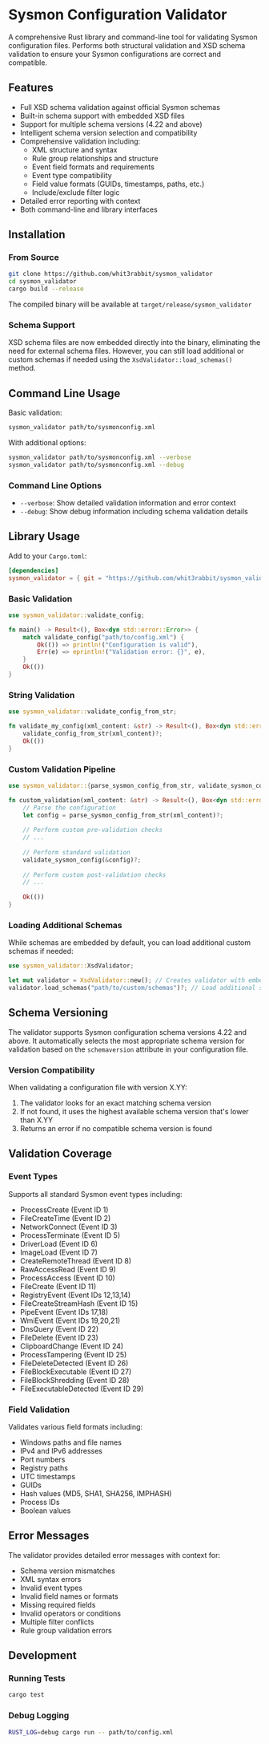 # Sysmon Configuration Validator

A comprehensive Rust library and command-line tool for validating Sysmon configuration files. Performs both structural validation and XSD schema validation to ensure your Sysmon configurations are correct and compatible.

## Features

- Full XSD schema validation against official Sysmon schemas
- Built-in schema support with embedded XSD files
- Support for multiple schema versions (4.22 and above)
- Intelligent schema version selection and compatibility
- Comprehensive validation including:
  - XML structure and syntax
  - Rule group relationships and structure
  - Event field formats and requirements
  - Event type compatibility
  - Field value formats (GUIDs, timestamps, paths, etc.)
  - Include/exclude filter logic
- Detailed error reporting with context
- Both command-line and library interfaces

## Installation

### From Source

```bash
git clone https://github.com/whit3rabbit/sysmon_validator
cd sysmon_validator
cargo build --release
```

The compiled binary will be available at `target/release/sysmon_validator`

### Schema Support

XSD schema files are now embedded directly into the binary, eliminating the need for external schema files. However, you can still load additional or custom schemas if needed using the `XsdValidator::load_schemas()` method.

## Command Line Usage

Basic validation:

```bash
sysmon_validator path/to/sysmonconfig.xml
```

With additional options:

```bash
sysmon_validator path/to/sysmonconfig.xml --verbose
sysmon_validator path/to/sysmonconfig.xml --debug
```

### Command Line Options

- `--verbose`: Show detailed validation information and error context
- `--debug`: Show debug information including schema validation details

## Library Usage

Add to your `Cargo.toml`:

```toml
[dependencies]
sysmon_validator = { git = "https://github.com/whit3rabbit/sysmon_validator" }
```

### Basic Validation

```rust
use sysmon_validator::validate_config;

fn main() -> Result<(), Box<dyn std::error::Error>> {
    match validate_config("path/to/config.xml") {
        Ok(()) => println!("Configuration is valid"),
        Err(e) => eprintln!("Validation error: {}", e),
    }
    Ok(())
}
```

### String Validation

```rust
use sysmon_validator::validate_config_from_str;

fn validate_my_config(xml_content: &str) -> Result<(), Box<dyn std::error::Error>> {
    validate_config_from_str(xml_content)?;
    Ok(())
}
```

### Custom Validation Pipeline

```rust
use sysmon_validator::{parse_sysmon_config_from_str, validate_sysmon_config};

fn custom_validation(xml_content: &str) -> Result<(), Box<dyn std::error::Error>> {
    // Parse the configuration
    let config = parse_sysmon_config_from_str(xml_content)?;
    
    // Perform custom pre-validation checks
    // ...
    
    // Perform standard validation
    validate_sysmon_config(&config)?;
    
    // Perform custom post-validation checks
    // ...
    
    Ok(())
}
```

### Loading Additional Schemas

While schemas are embedded by default, you can load additional custom schemas if needed:

```rust
use sysmon_validator::XsdValidator;

let mut validator = XsdValidator::new(); // Creates validator with embedded schemas
validator.load_schemas("path/to/custom/schemas")?; // Load additional schemas
```

## Schema Versioning

The validator supports Sysmon configuration schema versions 4.22 and above. It automatically selects the most appropriate schema version for validation based on the `schemaversion` attribute in your configuration file.

### Version Compatibility

When validating a configuration file with version X.YY:

1. The validator looks for an exact matching schema version
2. If not found, it uses the highest available schema version that's lower than X.YY
3. Returns an error if no compatible schema version is found

## Validation Coverage

### Event Types

Supports all standard Sysmon event types including:

- ProcessCreate (Event ID 1)
- FileCreateTime (Event ID 2)
- NetworkConnect (Event ID 3)
- ProcessTerminate (Event ID 5)
- DriverLoad (Event ID 6)
- ImageLoad (Event ID 7)
- CreateRemoteThread (Event ID 8)
- RawAccessRead (Event ID 9)
- ProcessAccess (Event ID 10)
- FileCreate (Event ID 11)
- RegistryEvent (Event IDs 12,13,14)
- FileCreateStreamHash (Event ID 15)
- PipeEvent (Event IDs 17,18)
- WmiEvent (Event IDs 19,20,21)
- DnsQuery (Event ID 22)
- FileDelete (Event ID 23)
- ClipboardChange (Event ID 24)
- ProcessTampering (Event ID 25)
- FileDeleteDetected (Event ID 26)
- FileBlockExecutable (Event ID 27)
- FileBlockShredding (Event ID 28)
- FileExecutableDetected (Event ID 29)

### Field Validation

Validates various field formats including:

- Windows paths and file names
- IPv4 and IPv6 addresses
- Port numbers
- Registry paths
- UTC timestamps
- GUIDs
- Hash values (MD5, SHA1, SHA256, IMPHASH)
- Process IDs
- Boolean values

## Error Messages

The validator provides detailed error messages with context for:

- Schema version mismatches
- XML syntax errors
- Invalid event types
- Invalid field names or formats
- Missing required fields
- Invalid operators or conditions
- Multiple filter conflicts
- Rule group validation errors

## Development

### Running Tests

```bash
cargo test
```

### Debug Logging

```bash
RUST_LOG=debug cargo run -- path/to/config.xml
```
